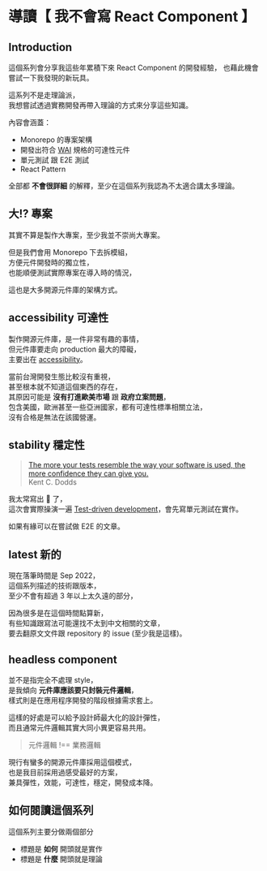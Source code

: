 # 導讀【 我不會寫 React Component 】

## Introduction

這個系列會分享我這些年累積下來 React Component 的開發經驗，
也藉此機會嘗試一下我發現的新玩具。

這系列不是走理論派，  
我想嘗試透過實務開發再帶入理論的方式來分享這些知識。

內容會涵蓋：

- Monorepo 的專案架構
- 開發出符合 [WAI][wai] 規格的可達性元件
- 單元測試 跟 E2E 測試
- React Pattern

全部都 **不會很詳細** 的解釋，至少在這個系列我認為不太適合講太多理論。

## 大!? 專案

其實不算是製作大專案，至少我並不崇尚大專案。

但是我們會用 Monorepo 下去拆模組，  
方便元件開發時的獨立性，  
也能順便測試實際專案在導入時的情況，

這也是大多開源元件庫的架構方式。

## accessibility 可達性

製作開源元件庫，是一件非常有趣的事情，  
但元件庫要走向 production 最大的障礙，  
主要出在 [accessibility]。

當前台灣開發生態比較沒有重視，  
甚至根本就不知道這個東西的存在，  
其原因可能是 **沒有打進歐美市場** 跟 **政府立案問題**，  
包含美國，歐洲甚至一些亞洲國家，都有可達性標準相關立法，  
沒有合格是無法在該國營運。

## stability 穩定性

> [The more your tests resemble the way your software is used, the more confidence they can give you.][kenc]  
> Kent C. Dodds

我太常寫出 🐛 了，  
這次會實際操演一遍 [Test-driven development][tdd]，會先寫單元測試在實作。

如果有緣可以在嘗試做 E2E 的文章。

## latest 新的

現在落筆時間是 Sep 2022，  
這個系列描述的技術跟版本，  
至少不會有超過 3 年以上太久遠的部分，

因為很多是在這個時間點算新，  
有些知識跟寫法可能還找不太到中文相關的文章，  
要去翻原文文件跟 repository 的 issue (至少我是這樣)。

## headless component

並不是指完全不處理 style，  
是我傾向 **元件庫應該要只封裝元件邏輯**，  
樣式則是在應用程序開發的階段根據需求套上。

這樣的好處是可以給予設計師最大化的設計彈性，  
而且通常元件邏輯其實大同小異更容易共用。

> 元件邏輯 !== 業務邏輯

現行有蠻多的開源元件庫採用這個模式，  
也是我目前採用過感受最好的方案，  
兼具彈性，效能，可達性，穩定，開發成本降。

## 如何閱讀這個系列

這個系列主要分做兩個部分

- 標題是 **如何** 開頭就是實作
- 標題是 **什麼** 開頭就是理論

[accessibility]: https://www.w3.org/standards/webdesign/accessibility
[wai]: https://www.w3.org/WAI/
[tdd]: https://en.wikipedia.org/wiki/Test-driven_development
[kenc]: https://twitter.com/kentcdodds/status/977018512689455106?s=20&t=oY1M8L3w8MbIyA1WSPmYyA
